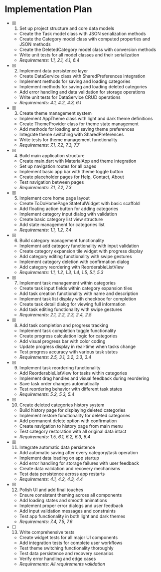 # Implementation Plan

- [x] 1. Set up project structure and core data models

  - Create the Task model class with JSON serialization methods
  - Create the Category model class with computed properties and JSON methods
  - Create the DeletedCategory model class with conversion methods
  - Write unit tests for all model classes and their serialization
  - _Requirements: 1.1, 2.1, 4.1, 6.4_

- [x] 2. Implement data persistence layer

  - Create DataService class with SharedPreferences integration
  - Implement methods for saving and loading categories
  - Implement methods for saving and loading deleted categories
  - Add error handling and data validation for storage operations
  - Write unit tests for DataService CRUD operations
  - _Requirements: 4.1, 4.2, 4.3, 6.1_

- [x] 3. Create theme management system

  - Implement AppTheme class with light and dark theme definitions
  - Create ThemeProvider class for theme state management
  - Add methods for loading and saving theme preferences
  - Integrate theme switching with SharedPreferences
  - Write tests for theme management functionality
  - _Requirements: 7.1, 7.2, 7.3, 7.7_

- [x] 4. Build main application structure

  - Create main.dart with MaterialApp and theme integration
  - Set up navigation routes for all pages
  - Implement basic app bar with theme toggle button
  - Create placeholder pages for Help, Contact, About
  - Test navigation between pages
  - _Requirements: 7.1, 7.2, 7.3_

- [x] 5. Implement core home page layout

  - Create ToDoHomePage StatefulWidget with basic scaffold
  - Add floating action button for adding categories
  - Implement category input dialog with validation
  - Create basic category list view structure
  - Add state management for categories list
  - _Requirements: 1.1, 1.2, 7.4_

- [x] 6. Build category management functionality

  - Implement add category functionality with input validation
  - Create category expansion tile widget with progress display
  - Add category editing functionality with swipe gestures
  - Implement category deletion with confirmation dialog
  - Add category reordering with ReorderableListView
  - _Requirements: 1.1, 1.2, 1.3, 1.4, 1.5, 5.1, 5.3_

- [x] 7. Implement task management within categories

  - Create task input fields within category expansion tiles
  - Add task creation functionality with name and description
  - Implement task list display with checkbox for completion
  - Create task detail dialog for viewing full information
  - Add task editing functionality with swipe gestures
  - _Requirements: 2.1, 2.2, 2.3, 2.4, 2.5_

- [x] 8. Add task completion and progress tracking

  - Implement task completion toggle functionality
  - Create progress calculation logic for categories
  - Add visual progress bar with color coding
  - Update progress display in real-time when tasks change
  - Test progress accuracy with various task states
  - _Requirements: 2.5, 3.1, 3.2, 3.3, 3.4_

- [x] 9. Implement task reordering functionality

  - Add ReorderableListView for tasks within categories
  - Implement drag handles and visual feedback during reordering
  - Save task order changes automatically
  - Test reordering behavior with different task states
  - _Requirements: 5.2, 5.3, 5.4_

- [x] 10. Create deleted categories history system

  - Build history page for displaying deleted categories
  - Implement restore functionality for deleted categories
  - Add permanent delete option with confirmation
  - Create navigation to history page from main menu
  - Test category restoration with all original data intact
  - _Requirements: 1.5, 6.1, 6.2, 6.3, 6.4_

- [x] 11. Integrate automatic data persistence

  - Add automatic saving after every category/task operation
  - Implement data loading on app startup
  - Add error handling for storage failures with user feedback
  - Create data validation and recovery mechanisms
  - Test data persistence across app restarts
  - _Requirements: 4.1, 4.2, 4.3, 4.4_

- [x] 12. Polish UI and add final touches

  - Ensure consistent theming across all components
  - Add loading states and smooth animations
  - Implement proper error dialogs and user feedback
  - Add input validation messages and constraints
  - Test app functionality in both light and dark themes
  - _Requirements: 7.4, 7.5, 7.6_

- [ ] 13. Write comprehensive tests
  - Create widget tests for all major UI components
  - Add integration tests for complete user workflows
  - Test theme switching functionality thoroughly
  - Test data persistence and recovery scenarios
  - Verify error handling and edge cases
  - _Requirements: All requirements validation_
